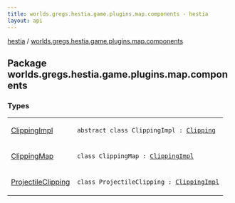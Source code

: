 ```yaml
---
title: worlds.gregs.hestia.game.plugins.map.components - hestia
layout: api
---
```


<div class='api-docs-breadcrumbs'><a href="../index.html">hestia</a> / <a href="./index.html">worlds.gregs.hestia.game.plugins.map.components</a></div>

## Package worlds.gregs.hestia.game.plugins.map.components

### Types

<table class="api-docs-table">
<tbody>
<tr>
<td markdown="1">

<a href="-clipping-impl/index.html">ClippingImpl</a>


</td>
<td markdown="1">
<div class="signature"><code><span class="keyword">abstract</span> <span class="keyword">class </span><span class="identifier">ClippingImpl</span>&nbsp;<span class="symbol">:</span>&nbsp;<a href="../worlds.gregs.hestia.game.api.map/-clipping/index.html"><span class="identifier">Clipping</span></a></code></div>

</td>
</tr>
<tr>
<td markdown="1">

<a href="-clipping-map/index.html">ClippingMap</a>


</td>
<td markdown="1">
<div class="signature"><code><span class="keyword">class </span><span class="identifier">ClippingMap</span>&nbsp;<span class="symbol">:</span>&nbsp;<a href="-clipping-impl/index.html"><span class="identifier">ClippingImpl</span></a></code></div>

</td>
</tr>
<tr>
<td markdown="1">

<a href="-projectile-clipping/index.html">ProjectileClipping</a>


</td>
<td markdown="1">
<div class="signature"><code><span class="keyword">class </span><span class="identifier">ProjectileClipping</span>&nbsp;<span class="symbol">:</span>&nbsp;<a href="-clipping-impl/index.html"><span class="identifier">ClippingImpl</span></a></code></div>

</td>
</tr>
</tbody>
</table>
